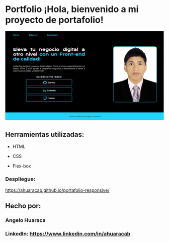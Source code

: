 # Portfolio ¡Hola, bienvenido a mi proyecto de portafolio!

![imagen](assets/portafolio.png)

## Herramientas utilizadas:

- HTML

- CSS

- Flex-box

### Despliegue:

https://ahuaracab.github.io/portafolio-responsive/

## Hecho por:

### Angelo Huaraca

### LinkedIn: https://www.linkedin.com/in/ahuaracab

